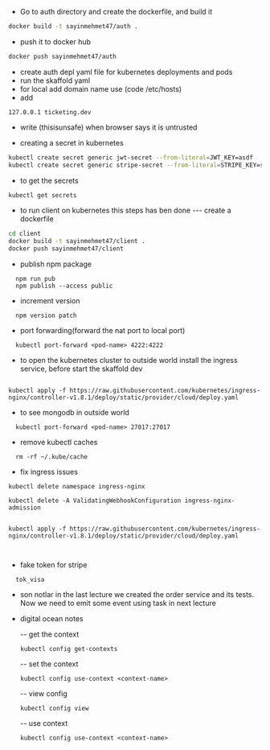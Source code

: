 - Go to auth directory and create the dockerfile, and build it

```bash
docker build -t sayinmehmet47/auth .
```

- push it to docker hub

```bash
docker push sayinmehmet47/auth
```

- create auth depl yaml file for kubernetes deployments and pods
- run the skaffold yaml
- for local add domain name use (code /etc/hosts)
- add

```code
127.0.0.1 ticketing.dev

```

- write (thisisunsafe) when browser says it is untrusted

- creating a secret in kubernetes

```bash
kubectl create secret generic jwt-secret --from-literal=JWT_KEY=asdf
kubectl create secret generic stripe-secret --from-literal=STRIPE_KEY=sk_tes
```

- to get the secrets

```bash
kubectl get secrets
```

- to run client on kubernetes this steps has ben done
  --- create a dockerfile

```bash
cd client
docker build -t sayinmehmet47/client .
docker push sayinmehmet47/client

```

- publish npm package

```code
  npm run pub
  npm publish --access public
```

- increment version

```code
  npm version patch
```

- port forwarding(forward the nat port to local port)

```code
  kubectl port-forward <pod-name> 4222:4222
```

- to open the kubernetes cluster to outside world install the ingress service, before start the skaffold dev

```code

kubectl apply -f https://raw.githubusercontent.com/kubernetes/ingress-nginx/controller-v1.8.1/deploy/static/provider/cloud/deploy.yaml
```

- to see mongodb in outside world

```code
  kubectl port-forward <pod-name> 27017:27017
```

- remove kubectl caches

```code
  rm -rf ~/.kube/cache
```

- fix ingress issues

```code
kubectl delete namespace ingress-nginx

kubectl delete -A ValidatingWebhookConfiguration ingress-nginx-admission


kubectl apply -f https://raw.githubusercontent.com/kubernetes/ingress-nginx/controller-v1.8.1/deploy/static/provider/cloud/deploy.yaml



```

- fake token for stripe

```code
  tok_visa
```

- son notlar
  in the last lecture we created the order service and its tests. Now we need to emit some event using task in next lecture

- digital ocean notes

  -- get the context

  ```code
  kubectl config get-contexts
  ```

  -- set the context

  ```code
  kubectl config use-context <context-name>
  ```

  -- view config

  ```code
  kubectl config view
  ```

  -- use context

  ```code
  kubectl config use-context <context-name>
  ```
